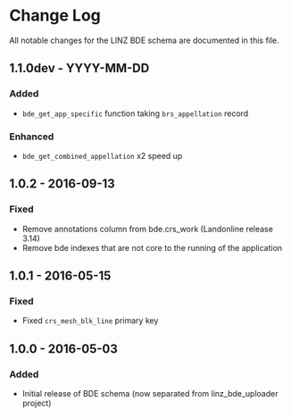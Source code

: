 # Change Log

All notable changes for the LINZ BDE schema are documented in this file.

## 1.1.0dev - YYYY-MM-DD
### Added
- `bde_get_app_specific` function taking `brs_appellation` record
### Enhanced
- `bde_get_combined_appellation` x2 speed up

## 1.0.2 - 2016-09-13
### Fixed
- Remove annotations column from bde.crs_work (Landonline release 3.14)
- Remove bde indexes that are not core to the running of the application

## 1.0.1 - 2016-05-15
### Fixed
- Fixed `crs_mesh_blk_line` primary key

## 1.0.0 - 2016-05-03
### Added
- Initial release of BDE schema (now separated from linz_bde_uploader project)
